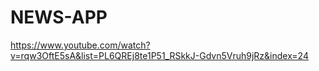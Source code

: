 # NEWS-APP

https://www.youtube.com/watch?v=rqw3OftE5sA&list=PL6QREj8te1P51_RSkkJ-Gdvn5Vruh9jRz&index=24

